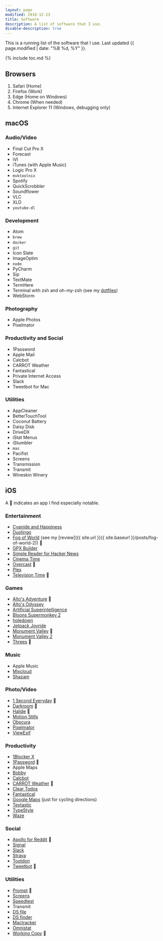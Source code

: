 ```yaml
---
layout: page
modified: 2018-12-23
title: Software
description: A list of software that I use.
disable-description: true
---
```


This is a running list of the software that I use. Last updated <time datetime="{{ page.modified | date: date_to_xmlschema }}" itemprop="dateModified">{{ page.modified | date: "%B %d, %Y" }}</time>.

{% include toc.md %}

## Browsers

1. Safari (Home)
2. Firefox (Work)
3. Edge (Home on Windows)
4. Chrome (When needed)
5. Internet Explorer 11 (Windows, debugging only)

## macOS

### Audio/Video

- Final Cut Pro X
- Forecast
- iVI
- iTunes (with Apple Music)
- Logic Pro X
- `mvktoolnix`
- Spotify
- QuickScrobbler
- Soundflower
- VLC
- XLD
- `youtube-dl`

### Development

- Atom
- `brew`
- `docker`
- `git`
- Icon Slate
- ImageOptim
- `node`
- PyCharm
- Sip
- TextMate
- TermHere
- Terminal with zsh and oh-my-zsh (see my [dotfiles](https://github.com/BrianMitchL/dotfiles))
- WebStorm

### Photography

- Apple Photos
- Pixelmator

### Productivity and Social

- 1Password
- Apple Mail
- Calcbot
- CARROT Weather
- Fantastical
- Private Internet Access
- Slack
- Tweetbot for Mac

### Utilities

- AppCleaner
- BetterTouchTool
- Coconut Battery
- Daisy Disk
- DriveDX
- iStat Menus
- iStumbler
- `mas`
- Pacifist
- Screens
- Transmission
- Transmit
- Wineskin Winery

## iOS

A :star2: indicates an app I find especially notable.

### Entertainment

- [Cyanide and Happiness](https://itunes.apple.com/us/app/cyanide-and-happiness/id368088267)
- [Duolingo](https://itunes.apple.com/app/duolingo-learn-spanish-french/id570060128)
- [Fog of World](https://itunes.apple.com/us/app/fog-of-world/id505367096) (see my [review]({{ site.url }}{{ site.baseurl }}/posts/fog-of-world-2)) :star2:
- [GPX Builder](https://itunes.apple.com/us/app/fog-of-world-assistant-gpx-builder/id938037644)
- [Simple Reader for Hacker News](https://itunes.apple.com/us/app/simple-reader-for-hacker-news/id1000995253)
- [Cinema Time](https://itunes.apple.com/us/app/cinema-time/id1096436735)
- [Overcast](https://itunes.apple.com/us/app/overcast-podcast-player/id888422857) :star2:
- [Plex](https://itunes.apple.com/us/app/plex/id383457673)
- [Television Time](https://itunes.apple.com/us/app/television-time/id969714962) :star2:

### Games

- [Alto's Adventure](https://itunes.apple.com/us/app/altos-adventure/id950812012) :star2:
- [Alto's Odyssey](https://itunes.apple.com/us/app/altos-odyssey/id1182456409)
- [Artificial Superintelligence](https://itunes.apple.com/us/app/artificial-superintelligence/id1060474699)
- [Bloons Supermonkey 2](https://itunes.apple.com/us/app/bloons-supermonkey-2/id1118441024)
- [holedown](https://itunes.apple.com/us/app/holedown/id1297270249)
- [Jetpack Joyride](https://itunes.apple.com/us/app/jetpack-joyride/id457446957)
- [Monument Valley](https://itunes.apple.com/us/app/monument-valley/id728293409) :star2:
- [Monument Valley 2](https://itunes.apple.com/us/app/monument-valley-2/id1187265767)
- [Threes](https://itunes.apple.com/us/app/threes-freeplay/id976851174) :star2:

### Music

- Apple Music
- [Mixcloud](https://itunes.apple.com/us/app/mixcloud-radio-dj-mixes/id401206431)
- [Shazam](https://itunes.apple.com/us/app/shazam/id284993459)

### Photo/Video

- [1 Second Everyday](https://itunes.apple.com/us/app/1-second-everyday-video-diary/id587823548) :star2:
- [Darkroom](https://itunes.apple.com/us/app/darkroom-photo-editor/id953286746) :star2:
- [Halide](https://itunes.apple.com/us/app/halide-camera/id885697368) :star2:
- [Motion Stills](https://itunes.apple.com/us/app/motion-stills-gif-collage/id1086172168)
- [Obscura](https://itunes.apple.com/us/app/obscura-2/id1290342794)
- [Pixelmator](https://itunes.apple.com/us/app/pixelmator/id924695435)
- [ViewExif](https://itunes.apple.com/us/app/viewexif/id945320815)

### Productivity

- [1Blocker X](https://itunes.apple.com/us/app/1blocker-x/id1365531024)
- [1Password](https://itunes.apple.com/us/app/1password-password-manager/id568903335) :star2:
- Apple Maps
- [Bobby](https://itunes.apple.com/us/app/bobby-track-subscriptions/id1059152023)
- [Calcbot](https://itunes.apple.com/us/app/calcbot-2/id376694347)
- [CARROT Weather](https://itunes.apple.com/us/app/carrot-weather/id961390574) :star2:
- [Clear Todos](https://itunes.apple.com/us/app/clear-todos/id493136154)
- [Fantastical](https://itunes.apple.com/us/app/fantastical-2-for-iphone/id718043190)
- [Google Maps](https://itunes.apple.com/us/app/google-maps-transit-food/id585027354) (just for cycling directions)
- [Textastic](https://itunes.apple.com/us/app/textastic-code-editor-7/id1049254261)
- [TypeStyle](https://itunes.apple.com/us/app/typestyle/id1441019779)
- [Waze](https://itunes.apple.com/us/app/waze-navigation-live-traffic/id323229106)

### Social

- [Apollo for Reddit](https://itunes.apple.com/us/app/apollo-for-reddit/id979274575) :star2:
- [Signal](https://itunes.apple.com/us/app/signal-private-messenger/id874139669)
- [Slack](https://itunes.apple.com/us/app/slack/id618783545)
- [Strava](https://itunes.apple.com/us/app/strava-run-ride-or-swim/id426826309)
- [Tootdon](https://itunes.apple.com/us/app/tootdon-for-mastodon/id1282283934)
- [Tweetbot](https://itunes.apple.com/us/app/tweetbot-4-for-twitter/id1018355599) :star2:

### Utilities

- [Prompt](https://itunes.apple.com/us/app/prompt-2/id917437289) :star2:
- [Screens](https://itunes.apple.com/us/app/screens/id655890150)
- [Speedtest](https://itunes.apple.com/us/app/speedtest-by-ookla/id300704847)
- Transmit
- [DS file](https://itunes.apple.com/us/app/ds-file/id416751772)
- [DS finder](https://itunes.apple.com/us/app/ds-finder/id429865523)
- [Mactracker](https://itunes.apple.com/us/app/mactracker/id311421597)
- [Omnistat](https://itunes.apple.com/us/app/omnistat/id898245825)
- [Working Copy](https://itunes.apple.com/us/app/working-copy/id896694807) :star2:

